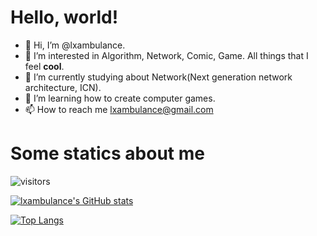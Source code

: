 # Hello, world!

- 👋 Hi, I’m @lxambulance.
- 👀 I’m interested in Algorithm, Network, Comic, Game. All things that I feel **cool**.
- 🌱 I’m currently studying about Network(Next generation network architecture, ICN). 
- 💞️ I’m learning how to create computer games.
- 📫 How to reach me lxambulance@gmail.com

# Some statics about me

![visitors](https://visitor-badge.glitch.me/badge?page_id=CasterWx.readme)

[![lxambulance's GitHub stats](https://github-readme-stats.vercel.app/api?username=lxambulance&count_private=true&show_icons=true&theme=solarized-light)](https://github.com/anuraghazra/github-readme-stats)

[![Top Langs](https://github-readme-stats.vercel.app/api/top-langs/?username=lxambulance&layout=compact&theme=solarized-light)](https://github.com/anuraghazra/github-readme-stats)

<!---
lxambulance/lxambulance is a ✨ special ✨ repository because its `README.md` (this file) appears on your GitHub profile.
You can click the Preview link to take a look at your changes.
--->
